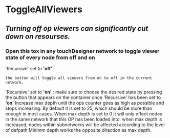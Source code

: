 # ToggleAllViewers
 
## *Turning off op viewers can significantly cut down on resourses.*


### Open this tox in any touchDesigner network to toggle viewer state of every node from off and on

'Recursive' set to **'off'** :

	the button will toggle all viewers from on to off in the current network.

'Recursive' set to **'on'** :
	make sure to choose the desired state by pressing the button that appears on the container once 'Recursive' has been set to **'on'**
	Increase max depth until the ops counter goes as high as possible and stops increasing. 
	By default it is set to 25, which should be more than enough in most cases.
	When max depth is set to 0 it will only effect nodes in the same network that this OP has been loaded into.
	when max depth is increased, nodes within subnetworks will be affected according to the level of defpath
	Minimm depth works the opposite direction as max depth.


